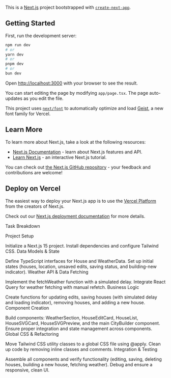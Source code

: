 This is a [Next.js](https://nextjs.org) project bootstrapped with [`create-next-app`](https://nextjs.org/docs/app/api-reference/cli/create-next-app).

## Getting Started

First, run the development server:

```bash
npm run dev
# or
yarn dev
# or
pnpm dev
# or
bun dev
```

Open [http://localhost:3000](http://localhost:3000) with your browser to see the result.

You can start editing the page by modifying `app/page.tsx`. The page auto-updates as you edit the file.

This project uses [`next/font`](https://nextjs.org/docs/app/building-your-application/optimizing/fonts) to automatically optimize and load [Geist](https://vercel.com/font), a new font family for Vercel.

## Learn More

To learn more about Next.js, take a look at the following resources:

- [Next.js Documentation](https://nextjs.org/docs) - learn about Next.js features and API.
- [Learn Next.js](https://nextjs.org/learn) - an interactive Next.js tutorial.

You can check out [the Next.js GitHub repository](https://github.com/vercel/next.js) - your feedback and contributions are welcome!

## Deploy on Vercel

The easiest way to deploy your Next.js app is to use the [Vercel Platform](https://vercel.com/new?utm_medium=default-template&filter=next.js&utm_source=create-next-app&utm_campaign=create-next-app-readme) from the creators of Next.js.

Check out our [Next.js deployment documentation](https://nextjs.org/docs/app/building-your-application/deploying) for more details.

Task Breakdown

Project Setup

Initialize a Next.js 15 project.
Install dependencies and configure Tailwind CSS.
Data Models & State

Define TypeScript interfaces for House and WeatherData.
Set up initial states (houses, location, unsaved edits, saving status, and building-new indicator).
Weather API & Data Fetching

Implement the fetchWeather function with a simulated delay.
Integrate React Query for weather fetching with manual refetch.
Business Logic

Create functions for updating edits, saving houses (with simulated delay and loading indicator), removing houses, and adding a new house.
Component Creation

Build components: WeatherSection, HouseEditCard, HouseList, HouseSVGCard, HouseSVGPreview, and the main CityBuilder component.
Ensure proper integration and state management across components.
Global CSS & Refactoring

Move Tailwind CSS utility classes to a global CSS file using @apply.
Clean up code by removing inline classes and comments.
Integration & Testing

Assemble all components and verify functionality (editing, saving, deleting houses, building a new house, fetching weather).
Debug and ensure a responsive, clean UI.
